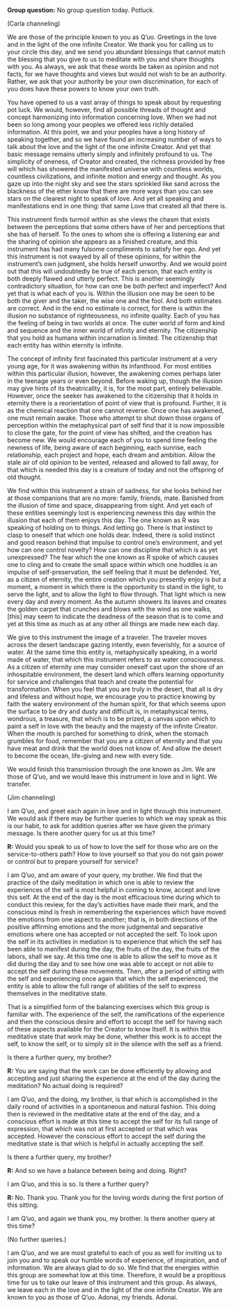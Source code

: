 <p class="group-question"><strong>Group question:</strong> No group question today. Potluck.</p>
<p class="channel-type">(Carla channeling)</p>
<p>We are those of the principle known to you as Q’uo. Greetings in the love and in the light of the one infinite Creator. We thank you for calling us to your circle this day, and we send you abundant blessings that cannot match the blessing that you give to us to meditate with you and share thoughts with you. As always, we ask that these words be taken as opinion and not facts, for we have thoughts and views but would not wish to be an authority. Rather, we ask that your authority be your own discrimination, for each of you does have these powers to know your own truth.</p>
<p>You have opened to us a vast array of things to speak about by requesting pot luck. We would, however, find all possible threads of thought and concept harmonizing into information concerning love. When we had not been so long among your peoples we offered less richly detailed information. At this point, we and your peoples have a long history of speaking together, and so we have found an increasing number of ways to talk about the love and the light of the one infinite Creator. And yet that basic message remains utterly simply and infinitely profound to us. The simplicity of oneness, of Creator and created, the richness provided by free will which has showered the manifested universe with countless worlds, countless civilizations, and infinite motion and energy and thought. As you gaze up into the night sky and see the stars sprinkled like sand across the blackness of the ether know that there are more ways than you can see stars on the clearest night to speak of love. And yet all speaking and manifestations end in one thing: that same Love that created all that there is.</p>
<p>This instrument finds turmoil within as she views the chasm that exists between the perceptions that some others have of her and perceptions that she has of herself. To the ones to whom she is offering a listening ear and the sharing of opinion she appears as a finished creature, and this instrument has had many fulsome compliments to satisfy her ego. And yet this instrument is not swayed by all of these opinions, for within the instrument’s own judgment, she holds herself unworthy. And we would point out that this will undoubtedly be true of each person, that each entity is both deeply flawed and utterly perfect. This is another seemingly contradictory situation, for how can one be both perfect and imperfect? And yet that is what each of you is. Within the illusion one may be seen to be both the giver and the taker, the wise one and the fool. And both estimates are correct. And in the end no estimate is correct, for there is within the illusion no substance of righteousness, no infinite quality. Each of you has the feeling of being in two worlds at once. The outer world of form and kind and sequence and the inner world of infinity and eternity. The citizenship that you hold as humans within incarnation is limited. The citizenship that each entity has within eternity is infinite.</p>
<p>The concept of infinity first fascinated this particular instrument at a very young age, for it was awakening within its infanthood. For most entities within this particular illusion, however, the awakening comes perhaps later in the teenage years or even beyond. Before waking up, though the illusion may give hints of its theatricality, it is, for the most part, entirely believable. However, once the seeker has awakened to the citizenship that it holds in eternity there is a reorientation of point of view that is profound. Further, it is as the chemical reaction that one cannot reverse. Once one has awakened, one must remain awake. Those who attempt to shut down those organs of perception within the metaphysical part of self find that it is now impossible to close the gate, for the point of view has shifted, and the creation has become new. We would encourage each of you to spend time feeling the newness of life, being aware of each beginning, each sunrise, each relationship, each project and hope, each dream and ambition. Allow the stale air of old opinion to be vented, released and allowed to fall away, for that which is needed this day is a creature of today and not the offspring of old thought.</p>
<p>We find within this instrument a strain of sadness, for she looks behind her at those companions that are no more: family, friends, mate. Banished from the illusion of time and space, disappearing from sight. And yet each of these entities seemingly lost is experiencing newness this day within the illusion that each of them enjoys this day. The one known as R was speaking of holding on to things. And letting go. There is that instinct to clasp to oneself that which one holds dear. Indeed, there is solid instinct and good reason behind that impulse to control one’s environment, and yet how can one control novelty? How can one discipline that which is as yet unexpressed? The fear which the one known as R spoke of which causes one to cling and to create the small space within which one huddles is an impulse of self-preservation, the self feeling that it must be defended. Yet, as a citizen of eternity, the entire creation which you presently enjoy is but a moment, a moment in which there is the opportunity to stand in the light, to serve the light, and to allow the light to flow through. That light which is new every day and every moment. As the autumn showers its leaves and creates the golden carpet that crunches and blows with the wind as one walks, [this] may seem to indicate the deadness of the season that is to come and yet at this time as much as at any other all things are made new each day.</p>
<p>We give to this instrument the image of a traveler. The traveler moves across the desert landscape gazing intently, even feverishly, for a source of water. At the same time this entity is, metaphysically speaking, in a world made of water, that which this instrument refers to as water consciousness. As a citizen of eternity one may consider oneself cast upon the shore of an inhospitable environment, the desert land which offers learning opportunity for service and challenges that teach and create the potential for transformation. When you feel that you are truly in the desert, that all is dry and lifeless and without hope, we encourage you to practice knowing by faith the watery environment of the human spirit, for that which seems upon the surface to be dry and dusty and difficult is, in metaphysical terms, wondrous, a treasure, that which is to be prized, a canvas upon which to paint a self in love with the beauty and the majesty of the infinite Creator. When the mouth is parched for something to drink, when the stomach grumbles for food, remember that you are a citizen of eternity and that you have meat and drink that the world does not know of. And allow the desert to become the ocean, life-giving and new with every tide.</p>
<p>We would finish this transmission through the one known as Jim. We are those of Q’uo, and we would leave this instrument in love and in light. We transfer.</p>
<p class="channel-type">(Jim channeling)</p>
<p>I am Q’uo, and greet each again in love and in light through this instrument. We would ask if there may be further queries to which we may speak as this is our habit, to ask for addition queries after we have given the primary message. Is there another query for us at this time?</p>
<p><strong>R:</strong> Would you speak to us of how to love the self for those who are on the service-to-others path? How to love yourself so that you do not gain power or control but to prepare yourself for service?</p>
<p>I am Q’uo, and am aware of your query, my brother. We find that the practice of the daily meditation in which one is able to review the experiences of the self is most helpful in coming to know, accept and love this self. At the end of the day is the most efficacious time during which to conduct this review, for the day’s activities have made their mark, and the conscious mind is fresh in remembering the experiences which have moved the emotions from one aspect to another; that is, in both directions of the positive affirming emotions and the more judgmental and separative emotions where one has accepted or not accepted the self. To look upon the self in its activities in mediation is to experience that which the self has been able to manifest during the day, the fruits of the day, the fruits of the labors, shall we say. At this time one is able to allow the self to move as it did during the day and to see how one was able to accept or not able to accept the self during these movements. Then, after a period of sitting with the self and experiencing once again that which the self experienced, the entity is able to allow the full range of abilities of the self to express themselves in the meditative state.</p>
<p>That is a simplified form of the balancing exercises which this group is familiar with. The experience of the self, the ramifications of the experience and then the conscious desire and effort to accept the self for having each of these aspects available for the Creator to know Itself. It is within this meditative state that work may be done, whether this work is to accept the self, to know the self, or to simply sit in the silence with the self as a friend.</p>
<p>Is there a further query, my brother?</p>
<p><strong>R:</strong> You are saying that the work can be done efficiently by allowing and accepting and just sharing the experience at the end of the day during the meditation? No actual doing is required?</p>
<p>I am Q’uo, and the doing, my brother, is that which is accomplished in the daily round of activities in a spontaneous and natural fashion. This doing then is reviewed in the meditative state at the end of the day, and a conscious effort is made at this time to accept the self for its full range of expression, that which was not at first accepted or that which was accepted. However the conscious effort to accept the self during the meditative state is that which is helpful in actually accepting the self.</p>
<p>Is there a further query, my brother?</p>
<p><strong>R:</strong> And so we have a balance between being and doing. Right?</p>
<p>I am Q’uo, and this is so. Is there a further query?</p>
<p><strong>R:</strong> No. Thank you. Thank you for the loving words during the first portion of this sitting.</p>
<p>I am Q’uo, and again we thank you, my brother. Is there another query at this time?</p>
<p class="comment">(No further queries.)</p>
<p>I am Q’uo, and we are most grateful to each of you as well for inviting us to join you and to speak our humble words of experience, of inspiration, and of information. We are always glad to do so. We find that the energies within this group are somewhat low at this time. Therefore, it would be a propitious time for us to take our leave of this instrument and this group. As always, we leave each in the love and in the light of the one infinite Creator. We are known to you as those of Q’uo. Adonai, my friends. Adonai.</p>